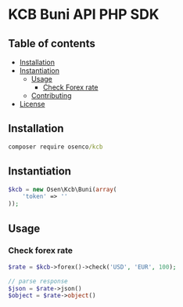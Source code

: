 # KCB Buni API PHP SDK

## Table of contents

* [Installation](#installation)
* [Instantiation](#instantiation)
  * [Usage](#usage)
    * [Check Forex rate](#check-forex-rate)
  * [Contributing](#contributing)
* [License](#license)

## Installation

```cmd
composer require osenco/kcb
```

## Instantiation

```php
$kcb = new Osen\Kcb\Buni(array(
    'token' => ''
));
```

## Usage

### Check forex rate

```php
$rate = $kcb->forex()->check('USD', 'EUR', 100);

// parse response
$json = $rate->json()
$object = $rate->object()
```
